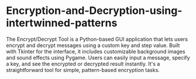 # Encryption-and-Decryption-using-intertwinned-patterns
The Encrypt/Decrypt Tool is a Python-based GUI application that lets users encrypt and decrypt messages using a custom key and step value. Built with Tkinter for the interface, it includes customizable background images and sound effects using Pygame. Users can easily input a message, specify a key, and see the encrypted or decrypted result instantly. It's a straightforward tool for simple, pattern-based encryption tasks.
